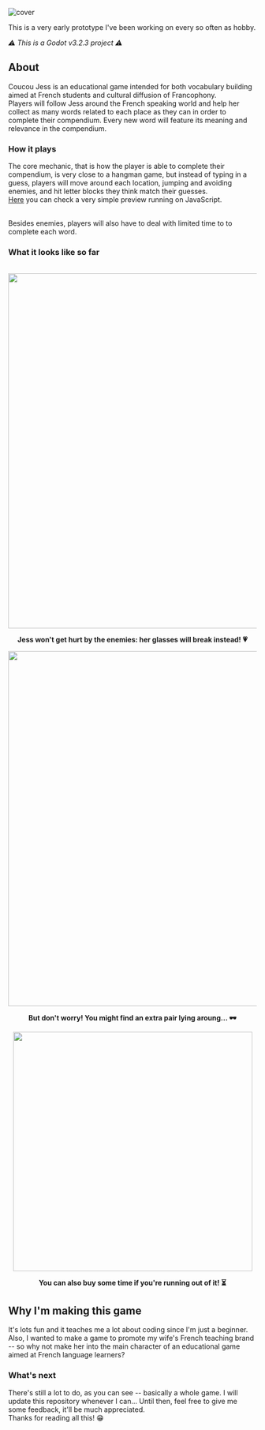 ![cover](https://user-images.githubusercontent.com/74621925/157352700-2df26f52-eee7-4ace-9297-de94e1bf722e.png)

This is a very early prototype I've been working on every so often as hobby.

*⚠️ This is a Godot v3.2.3 project ⚠️*

## About

Coucou Jess is an educational game intended for both vocabulary building aimed at French students and cultural diffusion of Francophony.
<br>Players will follow Jess around the French speaking world and help her collect as many words related to each place as they can in order to complete their compendium. Every new word will feature its meaning and relevance in the compendium.

### How it plays

The core mechanic, that is how the player is able to complete their compendium, is very close to a hangman game, but instead of typing in a guess, players will move around each location, jumping and avoiding enemies, and hit letter blocks they think match their guesses.
<br><a target="_blank" href="https://gabrielhamdan.github.io/Coucou-Jess/#game">Here</a> you can check a very simple preview running on JavaScript.

<br>Besides enemies, players will also have to deal with limited time to to complete each word.

### What it looks like so far
<br>
<div align="center">
<img src="https://user-images.githubusercontent.com/74621925/157352861-9fb92407-708d-4584-b8f5-90af19536052.gif" width="720">

  <p><b>Jess won't get hurt by the enemies: her glasses will break instead! 💗</b></p>

<img src="https://user-images.githubusercontent.com/74621925/157352866-66629b60-55bc-41de-a670-937b83f6668f.gif" width="720">
  
  <p><b>But don't worry! You might find an extra pair lying aroung... 🕶</b></p>

<img src="https://user-images.githubusercontent.com/74621925/157352868-8c89fb84-4a2a-4f8d-9979-a59db4717707.gif" width="485">
  
  <p><b>You can also buy some time if you're running out of it! ⏳</b></p>
</div>

## Why I'm making this game

It's lots fun and it teaches me a lot about coding since I'm just a beginner.
<br>Also, I wanted to make a game to promote my wife's French teaching brand -- so why not make her into the main character of an educational game aimed at French language learners?

### What's next

There's still a lot to do, as you can see -- basically a whole game. I will update this repository whenever I can... Until then, feel free to give me some feedback, it'll be much appreciated.
<br>Thanks for reading all this! 😁
